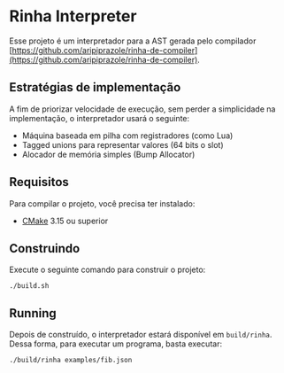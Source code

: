 
# Rinha Interpreter

Esse projeto é um interpretador para a AST gerada pelo compilador [https://github.com/aripiprazole/rinha-de-compiler](https://github.com/aripiprazole/rinha-de-compiler).

## Estratégias de implementação

A fim de priorizar velocidade de execução, sem perder a simplicidade na implementação, o interpretador usará o seguinte:

- Máquina baseada em pilha com registradores (como Lua)
- Tagged unions para representar valores (64 bits o slot)
- Alocador de memória simples (Bump Allocator)

## Requisitos

Para compilar o projeto, você precisa ter instalado:

- [CMake](https://cmake.org) 3.15 ou superior

## Construindo

Execute o seguinte comando para construir o projeto:

```text
./build.sh
```

## Running

Depois de construído, o interpretador estará disponível em `build/rinha`. Dessa forma, para executar um programa, basta executar:

```text
./build/rinha examples/fib.json
```
